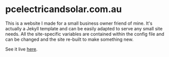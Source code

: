 # pcelectricandsolar.com.au

This is a website I made for a small business owner friend of mine. It's actually a Jekyll template and can be easily adapted to serve any small site needs. All the site-specific variables are contained within the config file and can be changed and the site re-built to make something new.

See it live [here](http://www.pcelectricalandsolar.com.au).
